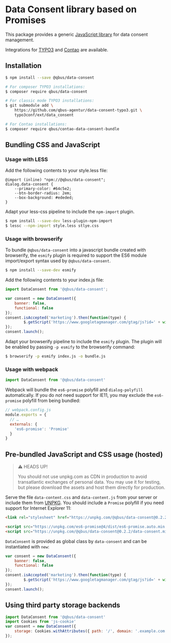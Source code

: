 # Data Consent library based on Promises

This package provides a generic [JavaScript library](https://www.npmjs.com/package/@qbus/data-consent)
for data consent management.

Integrations for [TYPO3](https://packagist.org/packages/qbus/data-consent)
and [Contao](https://packagist.org/packages/qbus/contao-data-consent-bundle) are
available.

## Installation

```bash
$ npm install --save @qbus/data-consent

# For composer TYPO3 installations:
$ composer require qbus/data-consent

# For classic mode TYPO3 installations:
$ git submodule add \
    https://github.com/qbus-agentur/data-consent-typo3.git \
    typo3conf/ext/data_consent

# For Contao installations:
$ composer require qbus/contao-data-consent-bundle
```

## Bundling CSS and JavaScript

### Usage with LESS

Add the following contents to your style.less file:

```less
@import (inline) "npm://@qbus/data-consent";
dialog.data-consent {
    --primary-color: #64c5e2;
    --btn-border-radius: 2em;
    --box-background: #ededed;
}
```

Adapt your less-css pipeline to include the `npm-import` plugin.

```bash
$ npm install --save-dev less-plugin-npm-import
$ lessc --npm-import style.less stlye.css
```


### Usage with browserify

To bundle `@qbus/data-consent` into a javascript bundle created with browserify,
the `esmify` plugin is required to support the ES6 module import/export syntax
used by `@qbus/data-consent`.

```bash
$ npm install --save-dev esmify
```

Add the following contents to your index.js file:

```js
import DataConsent from '@qbus/data-consent';

var consent = new DataConsent({
    banner: false,
    functional: false
});
consent.isAccepted('marketing').then(function(type) {
        $.getScript('https://www.googletagmanager.com/gtag/js?id=' + window.gatid);
});
consent.launch();
```

Adapt your browserify pipeline to include the `esmify` plugin.
The plugin will be enabled by passing `-p esmify` to the browserify command:


```bash
$ browserify -p esmify index.js -o bundle.js
```


### Usage with webpack

```js
import DataConsent from '@qbus/data-consent'
```

Webpack will bundle the `es6-promise` polyfill and `dialog-polyfill` automatically.
If you do *not* need support for IE11, you may exclude the `es6-promise` polyfill
from being bundled:

```js
// webpack.config.js
module.exports = {
  // …
  externals: {
    'es6-promise': 'Promise'
  }
}
```

## Pre-bundled JavaScript and CSS usage (hosted)

> :warning: HEADS UP!
>
> You should not use unpkg.com as CDN in production
> to avoid transatlantic exchanges of personal data.
> You may use it for testing, but please download the
> assets and host them directly for production.

Serve the file `data-content.css` and `data-content.js` from your server or include them from
[UNPKG](https://unpkg.com/@qbus/data-consent/).
You should include a `Promise` polyfill if you need support for Internet Explorer 11:

```html
<link rel="stylesheet" href="https://unpkg.com/@qbus/data-consent@0.2.2/data-consent.css">

<script src="https://unpkg.com/es6-promise@4/dist/es6-promise.auto.min.js"></script>
<script src="https://unpkg.com/@qbus/data-consent@0.2.2/data-consent.min.js"></script>
```

`DataConsent` is provided as global class by `data-consent` and can be instantiated with `new`:

```js
var consent = new DataConsent({
    banner: false,
    functional: false
});
consent.isAccepted('marketing').then(function(type) {
        $.getScript('https://www.googletagmanager.com/gtag/js?id=' + window.gatid);
});
consent.launch();
```

## Using third party storage backends

```js
import DataConsent from '@qbus/data-consent'
import Cookies from 'js-cookie'
var consent = new DataConsent({
    storage: Cookies.withAttributes({ path: '/', domain: '.example.com', expires: 3650, secure: true })
});

